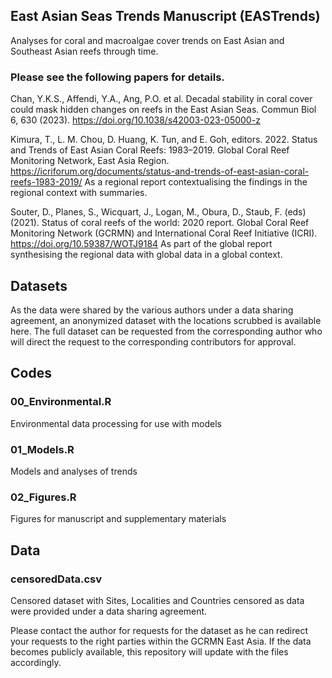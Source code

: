 ## East Asian Seas Trends Manuscript (EASTrends)
Analyses for coral and macroalgae cover trends on East Asian and Southeast Asian reefs through time.

### Please see the following papers for details.
Chan, Y.K.S., Affendi, Y.A., Ang, P.O. et al. Decadal stability in coral cover could mask hidden changes on reefs in the East Asian Seas. Commun Biol 6, 630 (2023). https://doi.org/10.1038/s42003-023-05000-z

Kimura, T., L. M. Chou, D. Huang, K. Tun, and E. Goh, editors. 2022. Status and Trends of East Asian Coral Reefs: 1983–2019. Global Coral Reef Monitoring Network, East Asia Region.
https://icriforum.org/documents/status-and-trends-of-east-asian-coral-reefs-1983-2019/ 
As a regional report contextualising the findings in the regional context with summaries.

Souter, D., Planes, S., Wicquart, J., Logan, M., Obura, D., Staub, F. (eds) (2021). Status of coral reefs of the world: 2020 report. Global Coral Reef Monitoring Network (GCRMN) and International Coral Reef Initiative (ICRI).
https://doi.org/10.59387/WOTJ9184
As part of the global report synthesising the regional data with global data in a global context.

## Datasets
As the data were shared by the various authors under a data sharing agreement, an anonymized dataset with the locations scrubbed is available here. The full dataset can be requested from the corresponding author who will direct the request to the corresponding contributors for approval.

## Codes
### 00_Environmental.R
Environmental data processing for use with models
### 01_Models.R
Models and analyses of trends
### 02_Figures.R
Figures for manuscript and supplementary materials

## Data
### censoredData.csv 
Censored dataset with Sites, Localities and Countries censored as data were provided under a data sharing agreement.

Please contact the author for requests for the dataset as he can redirect your requests to the right parties within the GCRMN East Asia. If the data becomes publicly available, this repository will update with the files accordingly.
